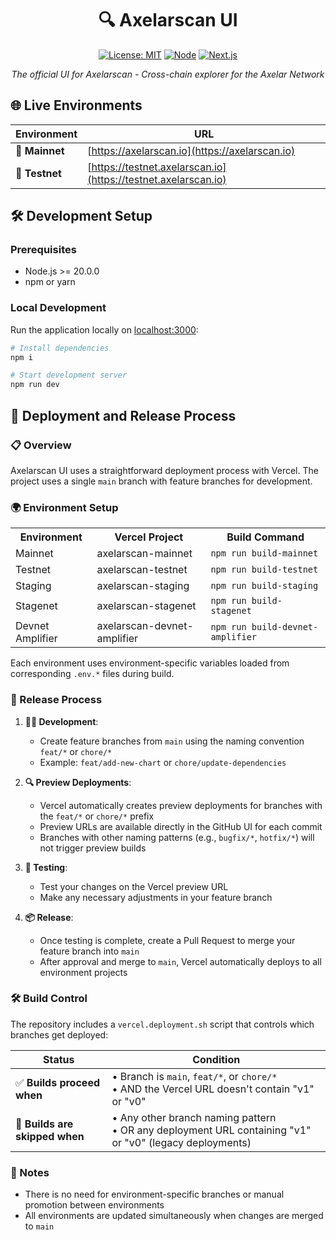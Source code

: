 <div align="center">

# 🔍 Axelarscan UI

[![License: MIT](https://img.shields.io/badge/License-MIT-yellow.svg)](https://opensource.org/licenses/MIT)
[![Node](https://img.shields.io/badge/node-%3E%3D20.0.0-brightgreen)](https://nodejs.org/)
[![Next.js](https://img.shields.io/badge/Next.js-14-black)](https://nextjs.org/)

*The official UI for Axelarscan - Cross-chain explorer for the Axelar Network*

</div>

## 🌐 Live Environments

| Environment | URL |
|-------------|-----|
| 🚀 **Mainnet** | [https://axelarscan.io](https://axelarscan.io) |
| 🧪 **Testnet** | [https://testnet.axelarscan.io](https://testnet.axelarscan.io) |

## 🛠️ Development Setup

### Prerequisites

- Node.js >= 20.0.0
- npm or yarn

### Local Development

Run the application locally on [localhost:3000](http://localhost:3000):

```bash
# Install dependencies
npm i

# Start development server
npm run dev
```

## 🚀 Deployment and Release Process

### 📋 Overview

Axelarscan UI uses a straightforward deployment process with Vercel. The project uses a single `main` branch with feature branches for development.

### 🌍 Environment Setup

<table>
  <tr>
    <th>Environment</th>
    <th>Vercel Project</th>
    <th>Build Command</th>
  </tr>
  <tr>
    <td>Mainnet</td>
    <td>axelarscan-mainnet</td>
    <td><code>npm run build-mainnet</code></td>
  </tr>
  <tr>
    <td>Testnet</td>
    <td>axelarscan-testnet</td>
    <td><code>npm run build-testnet</code></td>
  </tr>
  <tr>
    <td>Staging</td>
    <td>axelarscan-staging</td>
    <td><code>npm run build-staging</code></td>
  </tr>
  <tr>
    <td>Stagenet</td>
    <td>axelarscan-stagenet</td>
    <td><code>npm run build-stagenet</code></td>
  </tr>
  <tr>
    <td>Devnet Amplifier</td>
    <td>axelarscan-devnet-amplifier</td>
    <td><code>npm run build-devnet-amplifier</code></td>
  </tr>
</table>

Each environment uses environment-specific variables loaded from corresponding `.env.*` files during build.

### 🔄 Release Process

1. **👨‍💻 Development**:
   - Create feature branches from `main` using the naming convention `feat/*` or `chore/*`
   - Example: `feat/add-new-chart` or `chore/update-dependencies`

2. **🔍 Preview Deployments**:
   - Vercel automatically creates preview deployments for branches with the `feat/*` or `chore/*` prefix
   - Preview URLs are available directly in the GitHub UI for each commit
   - Branches with other naming patterns (e.g., `bugfix/*`, `hotfix/*`) will not trigger preview builds

3. **🧪 Testing**:
   - Test your changes on the Vercel preview URL
   - Make any necessary adjustments in your feature branch

4. **📦 Release**:
   - Once testing is complete, create a Pull Request to merge your feature branch into `main`
   - After approval and merge to `main`, Vercel automatically deploys to all environment projects

### 🛠️ Build Control

The repository includes a `vercel.deployment.sh` script that controls which branches get deployed:

| Status | Condition |
|--------|----------|
| ✅ **Builds proceed when** | • Branch is `main`, `feat/*`, or `chore/*`<br>• AND the Vercel URL doesn't contain "v1" or "v0" |
| 🛑 **Builds are skipped when** | • Any other branch naming pattern<br>• OR any deployment URL containing "v1" or "v0" (legacy deployments) |

### 📝 Notes

- There is no need for environment-specific branches or manual promotion between environments
- All environments are updated simultaneously when changes are merged to `main`